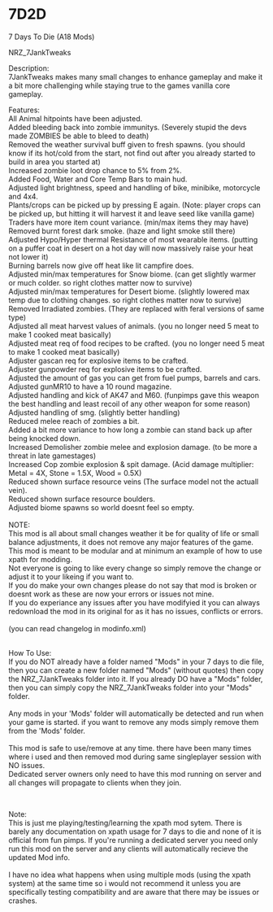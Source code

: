 # 7D2D
7 Days To Die (A18 Mods)

NRZ_7JankTweaks

Description:
</br>
	7JankTweaks makes many small changes to enhance gameplay and make it a bit more challenging while staying true to the games vanilla core gameplay.

       


Features:
</br>
	All Animal hitpoints have been adjusted.</br>
				Added bleeding back into zombie immunitys. (Severely stupid the devs made ZOMBIES be able to bleed to death)</br>
				Removed the weather survival buff given to fresh spawns. (you should know if its hot/cold from the start, not find out after you already started to build in area you started at)</br>
				Increased zombie loot drop chance to 5% from 2%.</br>
				Added Food, Water and Core Temp Bars to main hud.</br>
				Adjusted light brightness, speed and handling of bike, minibike, motorcycle and 4x4.</br>
				Plants/crops can be picked up by pressing E again. (Note: player crops can be picked up, but hitting it will harvest it and leave seed like vanilla game)</br>
				Traders have more item count variance. (min/max items they may have)</br>
				Removed burnt forest dark smoke. (haze and light smoke still there)</br>
				Adjusted Hypo/Hyper thermal Resistance of most wearable items. (putting on a puffer coat in desert on a hot day will now massively raise your heat not lower it)</br>
				Burning barrels now give off heat like lit campfire does.</br>
				Adjusted min/max temperatures for Snow biome. (can get slightly warmer or much colder. so right clothes matter now to survive)</br>
				Adjusted min/max temperatures for Desert biome. (slightly lowered max temp due to clothing changes. so right clothes matter now to survive)</br>
				Removed Irradiated zombies. (They are replaced with feral versions of same type)</br>
				Adjusted all meat harvest values of animals.	(you no longer need 5 meat to make 1 cooked meat basically)</br>
				Adjusted meat req of food recipes to be crafted. (you no longer need 5 meat to make 1 cooked meat basically)</br>
				Adjuster gascan req for explosive items to be crafted.</br>
				Adjuster gunpowder req for explosive items to be crafted.</br>
				Adjusted the amount of gas you can get from fuel pumps, barrels and cars.</br>
				Adjusted gunMR10 to have a 10 round magazine.</br>
				Adjusted handling and kick of AK47 and M60. (funpimps gave this weapon the best handling and least recoil of any other weapon for some reason)</br>
				Adjusted handling of smg. (slightly better handling)</br> 
				Reduced melee reach of zombies a bit.</br> 
				Added a bit more variance to how long a zombie can stand back up after being knocked down.</br>
				Increased Demolisher zombie melee and explosion damage. (to be more a threat in late gamestages)</br>
				Increased Cop zombie explosion & spit damage. (Acid damage multiplier: Metal = 4X, Stone = 1.5X, Wood = 0.5X)</br>
				Reduced shown surface resource veins (The surface model not the actuall vein).</br>
				Reduced shown surface resource boulders.</br>
				Adjusted biome spawns so world doesnt feel so empty.</br></br>
				NOTE:</br>
					This mod is all about small changes weather it be for quality of life or small balance adjustments, it does not remove any major features of the game.</br>
					This mod is meant to be modular and at minimum an example of how to use xpath for modding.</br> 
					Not everyone is going to like every change so simply remove the change or adjust it to your likeing if you want to.</br>
					If you do make your own changes please do not say that mod is broken or doesnt work as these are now your errors or issues not mine.</br> 
					If you do experiance any issues after you have modifyied it you can always redownload the mod in its original for as it has no issues, conflicts or errors.
	</br></br>
(you can read changelog in modinfo.xml)
</br></br>

How To Use:
</br> 
If you do NOT already have a folder named "Mods" in your 7 days to die file, then you can create a new folder named "Mods" (without quotes) then copy the NRZ_7JankTweaks folder into it.
If you already DO have a "Mods" folder, then you can simply copy the NRZ_7JankTweaks folder into your "Mods" folder.
</br></br>
Any mods in your 'Mods' folder will automatically be detected and run when your game is started.
if you want to remove any mods simply remove them from the 'Mods' folder. 
</br></br>
This mod is safe to use/remove at any time. there have been many times where i used and then removed mod during same singleplayer session with NO issues.</br>Dedicated server owners only need to have this mod running on server and all changes will propagate to clients when they join.

</br>

Note:
</br>
This is just me playing/testing/learning the xpath mod sytem.
There is barely any documentation on xpath usage for 7 days to die and none of it is official from fun pimps.
If you're running a dedicated server you need only run this mod on the server and any clients will automatically recieve the updated Mod info.
</br></br>
I have no idea what happens when using multiple mods (using the xpath system) at the same time so i would not recommend it unless you are specifically testing compatibility and are aware that there may be issues or crashes.